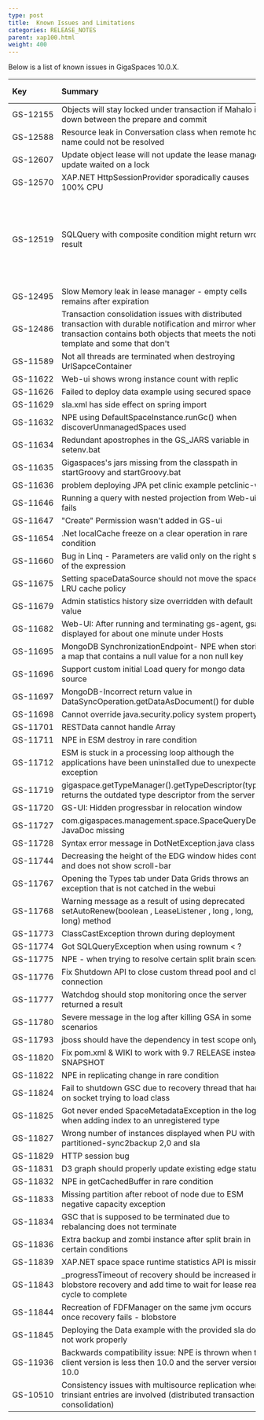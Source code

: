 ```yaml
---
type: post
title:  Known Issues and Limitations
categories: RELEASE_NOTES
parent: xap100.html
weight: 400
---
```



Below is a list of known issues in GigaSpaces 10.0.X.



| Key | Summary | SalesForce ID | Since Version | Workaround | Platform/s |
|:-------|:--------|:----------------|:---------------|:------------------|:----------|
| <nobr>GS-12155</nobr> | Objects will stay locked under transaction if Mahalo is down between the prepare and commit | 9442, 9653 | 9.7.0 || Java |
| GS-12588 | Resource leak in Conversation class when remote host name could not be resolved | 10060 | 9.7.2 | | All |
| GS-12607 | Update object lease will not update the lease manager,if update waited on a lock | 9949 | 9.7.2 |  | Java |
| GS-12570 | XAP.NET HttpSessionProvider sporadically causes 100% CPU | 10029 | 9.7.0 | | Java |
| GS-12519 | SQLQuery with composite condition might return wrong result | 9936 | 10.2.0 | Instead of writing:  a in (x,y) AND  (b < z OR A in (w,v))  do write:  (b < z OR A in (w,v)) AND a in (x,y) | Java |
| GS-12495 | Slow Memory leak in lease manager - empty cells remains after expiration | 9876 | 9.7.0 | | All |
| GS-12486 | Transaction consolidation issues with distributed transaction with durable notification and mirror when transaction contains both objects that meets the notify template and some that don't | 8935 | 9.7.0 |  | All |
| GS-11589 | Not all threads are terminated when destroying UrlSapceContainer | | 10.0.0 | | All |
| GS-11622 | Web-ui shows wrong instance count with replic | | 10.0.0 | | All |
| GS-11626 | Failed to deploy data example using secured space | | 10.0.0 | | Java |
| GS-11629 | sla.xml has side effect on spring import | 8597 | 10.0.0 | | Java |
| GS-11632 | NPE using DefaultSpaceInstance.runGc() when discoverUnmanagedSpaces used | 8587 | 10.0.0 | | All |
| GS-11634 | Redundant apostrophes in the GS_JARS variable in setenv.bat | | 10.0.0 | | Java |
| GS-11635 | Gigaspaces's jars missing from the classpath in startGroovy and startGroovy.bat | | 10.0.0 | | Java |
| GS-11636 | problem deploying JPA pet clinic example petclinic-web | | 10.0.0 | | Java |
| GS-11646 | Running a query with nested projection from Web-ui fails | | 10.0.0 | | All |
| GS-11647 | "Create" Permission wasn't added in GS-ui | 8758 | 10.0.0 | | All |
| GS-11654 | .Net localCache freeze on a clear operation in rare condition | 8740 | 10.0.0 | | .NET |
| GS-11660 | Bug in Linq - Parameters are valid only on the right side of the expression | | 10.0.0 | | .NET |
| GS-11675 | Setting spaceDataSource should not move the space to LRU cache policy | | 10.0.0 | | All |
| GS-11679 | Admin statistics history size overridden with default value | | 10.0.0 | | Java |
| GS-11682 | Web-UI: After running and terminating gs-agent, gsa is displayed for about one minute under Hosts | | 10.0.0 | | .NET |
| GS-11695 | MongoDB SynchronizationEndpoint- NPE when storing a map that contains a null value for a non null key | | 10.0.0 | | Java |
| GS-11696 | Support custom initial Load query for mongo data source                           | |10.0.0 |  | Java |
| GS-11697 | MongoDB-Incorrect return value in DataSyncOperation.getDataAsDocument() for duble | | 10.0.0 | | All |
| GS-11698 | Cannot override java.security.policy system property | | 10.0.0 | | Java |
| GS-11701 | RESTData cannot handle Array | | 10.0.0 | | All |
| GS-11711 | NPE in ESM destroy in rare condition | | 10.0.0 | | ALL |
| GS-11712 | ESM is stuck in a processing loop although the applications have been uninstalled due to unexpected exception | | 10.0.0 | | All |
| GS-11719 | gigaspace.getTypeManager().getTypeDescriptor(type) returns the outdated type descriptor from the server | | 10.0.0 | | Java |
| GS-11720 | GS-UI: Hidden progressbar in relocation window | | 10.0.0 | | Java |
| GS-11727 | com.gigaspaces.management.space.SpaceQueryDetails JavaDoc missing | | 10.0.0 | | Java |
| GS-11728 | Syntax error message in DotNetException.java class | 8927 | 10.0.0 | | Java, .NET |
| GS-11744 | Decreasing the height of the EDG window hides content and does not show scroll-bar | | 10.0.0 | | All |
| GS-11767 | Opening the Types tab under Data Grids throws an exception that is not catched in the webui | | 10.0.0 | | All |
| GS-11768 | Warning message as a result of using deprecated setAutoRenew(boolean , LeaseListener , long , long, long) method | | 10.0.0 | | Java |
| GS-11773 | ClassCastException thrown during deployment |  | 10.0.0 | | Java |
| GS-11774 | Got SQLQueryException when using rownum < ? | 8992 | 10.0.0 | | .NET |
| GS-11775 | NPE - when trying to resolve certain split brain scenario | 9032 | 10.0.0 | | All |
| GS-11776 | Fix Shutdown API to close custom thread pool and client connection | 9052 | 10.0.0 | | All |
| GS-11777 | Watchdog should stop monitoring once the server returned a result | 9031 | 10.0.0 | | All |
| GS-11780 | Severe message in the log after killing GSA in some scenarios | 9056 | 10.0.0 | | All |
| GS-11793 | jboss should have the dependency in test scope only | 9089 | 10.0.0 | | Java |
| GS-11820 | Fix pom.xml & WIKI to work with 9.7 RELEASE instead of SNAPSHOT | 9094 | 10.0.0 | | Java |
| GS-11822 | NPE in replicating change in rare condition | 9097 | 10.0.0 | | All |
| GS-11824 | Fail to shutdown GSC due to recovery thread that hang on socket trying to load class | 9081 | 10.0.0 | | All |
| GS-11825 | Got never ended SpaceMetadataException in the logs when adding index to an unregistered type | 9044 | 10.0.0 | | java |
| GS-11827 | Wrong number of instances displayed when PU with partitioned-sync2backup 2,0 and sla |  | 10.0.0 | | Java |
| GS-11829 | HTTP session bug |  | 10.0.0 | | Java |
| GS-11831 | D3 graph should properly update existing edge status |  | 10.0.0 | | Java |
| GS-11832 | NPE in getCachedBuffer in rare condition | 9128 | 10.0.0 | | All |
| GS-11833 | Missing partition after reboot of node due to ESM negative capacity exception | 9017 | 10.0.0 | | All |
| GS-11834 | GSC that is supposed to be terminated due to rebalancing does not terminate | 9074 | 10.0.0 | | All |
| GS-11836 | Extra backup and zombi instance after split brain in certain conditions | 9119 | 10.0.0 | | Java |
| GS-11839 | XAP.NET space space runtime statistics API is missing |  | 10.0.0 | | .NET |
| GS-11843 | _progressTimeout of recovery should be increased in blobstore recovery and add time to wait for lease reaper cycle to complete |  | 10.0.0 | | Java |
| GS-11844 | Recreation of FDFManager on the same jvm occurs once recovery fails - blobstore |  | 10.0.0 | | Java |
| GS-11845 | Deploying the Data example with the provided sla does not work properly |  | 10.0.0 | | Java |
| GS-11936 | Backwards compatibility issue: NPE is thrown when the client version is less then 10.0 and the server version is 10.0 | 9182 | 10.0.0 | | All |
| GS-10510 | Consistency issues with multisource replication when trinsiant entries are involved (distributed transaction consolidation) | | 9.7.0 | | All | 
